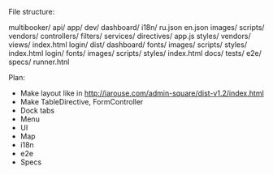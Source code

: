 File structure:

multibooker/
	api/
	app/
		dev/
			dashboard/
				i18n/
					ru.json
					en.json
				images/
				scripts/
					vendors/
					controllers/
					filters/
					services/
					directives/
					app.js
				styles/
					vendors/
				views/
				index.html
			login/
		dist/
			dashboard/
				fonts/
				images/
				scripts/
				styles/
				index.html
			login/
				fonts/
				images/
				scripts/
				styles/
				index.html
		docs/
		tests/
			e2e/
			specs/
			runner.htnl

Plan:

- Make layout like in http://iarouse.com/admin-square/dist-v1.2/index.html
- Make TableDirective, FormController
- Dock tabs
- Menu
- UI
- Map
- i18n
- e2e
- Specs
